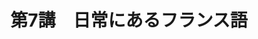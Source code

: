 ---
timestamp: 2025-08-23
title: "第7講　日常にあるフランス語"
description: 道端にはフランス語が溢れている
tags: [フランス語, 日常]
---